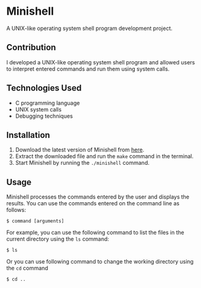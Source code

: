 # Minishell

A UNIX-like operating system shell program development project.

## Contribution

I developed a UNIX-like operating system shell program and allowed users to interpret entered
commands and run them using system calls.

## Technologies Used

* C programming language
* UNIX system calls
* Debugging techniques

## Installation

1. Download the latest version of Minishell from [here](https://github.com/duhanayan/minishell).
2. Extract the downloaded file and run the `make` command in the terminal.
3. Start Minishell by running the `./minishell` command.

## Usage

Minishell processes the commands entered by the user and displays the results. You can use the commands entered on the command line as follows:

`$ command [arguments]`

For example, you can use the following command to list the files in the current directory using the `ls` command:

`$ ls`

Or you can use following command to change the working directory using the `cd` command

`$ cd ..`
